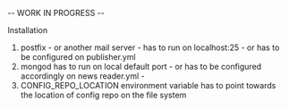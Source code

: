 -- WORK IN PROGRESS --

Installation

1. postfix - or another mail server - has to run on localhost:25 - or has to be configured on publisher.yml
2. mongod has to run on local default port - or has to be configured accordingly on news reader.yml -
3. CONFIG_REPO_LOCATION environment variable has to point towards the location of config repo on the file system
